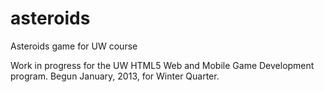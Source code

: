 asteroids
=========

Asteroids game for UW course

Work in progress for the UW HTML5 Web and Mobile Game Development program.
Begun January, 2013, for Winter Quarter.
